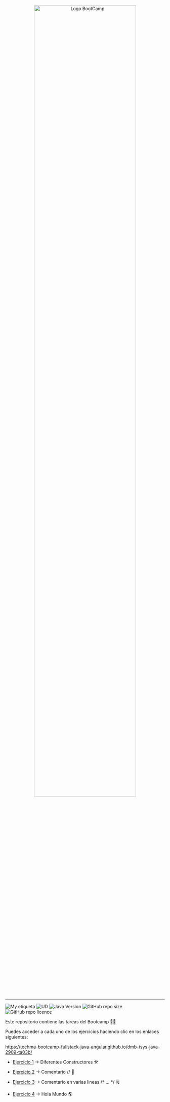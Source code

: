 <div align="center"><img width="80%"  src="https://github.com/TECHMA-Bootcamp-FullStack-Java-Angular/dmb-tsys-java-2909-ta03a/blob/main/utils/BootCamp-reduced.gif?raw=true"  alt="Logo BootCamp" /></div>
<hr>

![My etiqueta](https://img.shields.io/badge/David%20Maza-DiveCode%F0%9F%90%99-blue) ![UD](https://img.shields.io/badge/TA-3b-orange)  ![Java Version](https://img.shields.io/badge/java-v8-red) ![GitHub repo size](https://img.shields.io/github/repo-size/TECHMA-Bootcamp-FullStack-Java-Angular/dmb-tsys-java-2909-ta03b) ![GitHub repo licence](https://img.shields.io/github/license/TECHMA-Bootcamp-FullStack-Java-Angular/dmb-tsys-java-2909-ta03b) 

 Este repositorio contiene las tareas del Bootcamp 👨‍💻


Puedes acceder a cada uno de los ejercicios haciendo clic en los enlaces siguientes:


https://techma-bootcamp-fullstack-java-angular.github.io/dmb-tsys-java-2909-ta03b/

- [Ejercicio 1](https://github.com/TECHMA-Bootcamp-FullStack-Java-Angular/dmb-tsys-java-2909-ta03b/blob/main/src/com/tmbs/ta02/ClasseInteger1.java) -> Diferentes Constructores ⚒️

- [Ejercicio 2](https://github.com/TECHMA-Bootcamp-FullStack-Java-Angular/dmb-tsys-java-2909-ta03b/blob/main/src/com/tmbs/ta02/ComentarioLinea.java) -> Comentario // 📝

- [Ejercicio 3](https://github.com/TECHMA-Bootcamp-FullStack-Java-Angular/dmb-tsys-java-2909-ta03b/blob/main/src/com/tmbs/ta02/ComentarioVariasLineas.java) -> Comentario en varias lineas /* ... */ 🗒️ 

- [Ejercicio 4](https://github.com/TECHMA-Bootcamp-FullStack-Java-Angular/dmb-tsys-java-2909-ta03b/blob/main/src/com/tmbs/ta02/HolaMundo.java) -> Hola Mundo 🌎
  